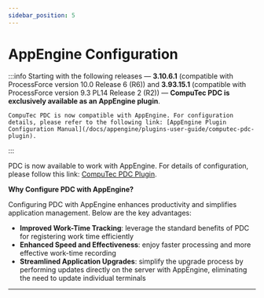 ```yaml
---
sidebar_position: 5
---
```


# AppEngine Configuration

:::info
    Starting with the following releases — **3.10.6.1** (compatible with ProcessForce version 10.0 Release 6 (R6)) and **3.93.15.1** (compatible with ProcessForce version 9.3 PL14 Release 2 (R2)) — **CompuTec PDC is exclusively available as an AppEngine plugin**.

    CompuTec PDC is now compatible with AppEngine. For configuration details, please refer to the following link: [AppEngine Plugin Configuration Manual](/docs/appengine/plugins-user-guide/computec-pdc-plugin).
:::

PDC is now available to work with AppEngine. For details of configuration, please follow this link: [CompuTec PDC Plugin](/docs/appengine/plugins-user-guide/computec-pdc-plugin).

**Why Configure PDC with AppEngine?**

Configuring PDC with AppEngine enhances productivity and simplifies application management. Below are the key advantages:

- **Improved Work-Time Tracking**: leverage the standard benefits of PDC for registering work time efficiently
- **Enhanced Speed and Effectiveness**: enjoy faster processing and more effective work-time recording
- **Streamlined Application Upgrades**: simplify the upgrade process by performing updates directly on the server with AppEngine, eliminating the need to update individual terminals

---

